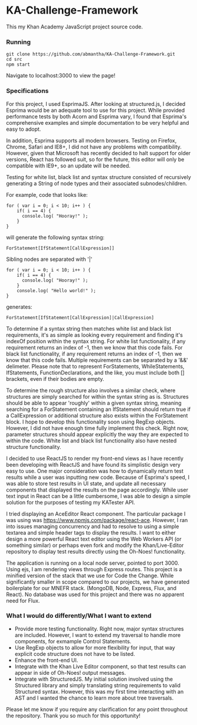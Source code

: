 # KA-Challenge-Framework
This my Khan Academy JavaScript project source code.

### Running
    git clone https://github.com/abmantha/KA-Challenge-Framework.git
    cd src
    npm start
    
Navigate to localhost:3000 to view the page!

### Specifications
For this project, I used EsprimaJS. After looking at structured.js, I decided Esprima would be an adequate tool to use for this project. While provided performance tests by both Acorn and Esprima vary, I found that Esprima's comprehensive examples and simple documentation to be very helpful and easy to adopt. 

In addition, Esprima supports all modern browsers. Testing on Firefox, Chrome, Safari and IE8+, I did not have any problems with compatibility. However, given that Microsoft has recently decided to halt support for older versions, React has followed suit, so for the future, this editor will only be compatible with IE9+, so an update will be needed. 

Testing for white list, black list and syntax structure consisted of recursively generating a String of node types and their associated subnodes/children.

For example, code that looks like: 
    
    for ( var i = 0; i < 10; i++ ) {
        if( i == 4) {
          console.log( "Hooray!" );
        }
    }
    
will generate the following syntax string: 

    ForStatement[IfStatement[CallExpression]]
    
Sibling nodes are separated with '|'
  
    for ( var i = 0; i < 10; i++ ) {
        if( i == 4) {
          console.log( "Hooray!" );
        }
        console.log( "Hello world!" );
    }
    
generates: 

    ForStatement[IfStatement[CallExpression]|CallExpression]
    
To determine if a syntax string then matches white list and black list requirements, it's as simple as looking every requirement and finding it's indexOf position within the syntax string. For white list functionality, if any requirement returns an index of -1, then we know that this code fails. For black list functionality, if any requirement returns an index of -1, then we know that this code fails. Multiple requirements can be separated by a '&&' delimeter. Please note that to represent ForStatements, WhileStatements, IfStatements, FunctionDeclarations, and the like, you must include both [] brackets, even if their bodies are empty.

To determine the rough structure also involves a similar check, where structures are simply searched for within the syntax string as is. Structures should be able to appear 'roughly' within a given syntax string, meaning searching for a ForStatement containing an IfStatement should return true if a CallExpression or additional structure also exists within the ForStatement block. I hope to develop this functionality soon using RegExp objects. However, I did not have enough time fully implement this check. Right now, parameter structures should appear explicitly the way they are expected to within the code. White list and black list functionality also have nested structure functionality. 

I decided to use ReactJS to render my front-end views as I have recently been developing with ReactJS and have found its simplistic design very easy to use. One major consideration was how to dynamically return test results while a user was inputting new code. Because of Esprima's speed, I was able to store test results in UI state, and update all necessary components that displayed the results on the page accordingly. While user text input in React can be a little cumbersome, I was able to design a simple solution for the purposes of testing my KATester API. 

I tried displaying an AceEditor React component. The particular package I was using was https://www.npmjs.com/package/react-ace. However, I ran into issues managing concurrency and had to resolve to using a simple textarea and simple header tags to display the results. I want to either design a more powerful React text editor using the Web Workers API (or something similar) or perhaps even fork and modify the Khan/Live-Editor repository to display test results directly using the Oh-Noes! functionality.

The application is running on a local node server, pointed to port 3000. Using ejs, I am rendering views through Express routes. This project is a minified version of the stack that we use for Code the Change. While significantly smaller in scope compared to our projects, we have generated boilerplate for our MNEFR stack. (MongoDB, Node, Express, Flux, and React). No database was used for this project and there was no apparent need for Flux. 

### What I would do differently/What I want to extend
* Provide more testing functionality. Right now, major syntax structures are included. However, I want to extend my traversal to handle more components, for exmample Control Statements. 
* Use RegExp objects to allow for more flexibility for input, that way explicit code structure does not have to be listed.
* Enhance the front-end UI.
* Integrate with the Khan Live Editor component, so that test results can appear in side of Oh-Noes! output messages.
* Integrate with StructuredJS. My initial solution involved using the Structured library and simply translating string requirements to valid Structured syntax. However, this was my first time interacting with an AST and I wanted the chance to learn more about tree traversals.

Please let me know if you require any clarification for any point throughout the repository. Thank you so much for this opportunity!

